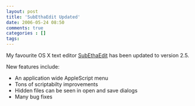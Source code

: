 ```yaml
---
layout: post
title: 'SubEthaEdit Updated'
date: 2006-05-24 08:50
comments: true
categories : []
tags:
---
```

My favourite OS X text editor <a href="http://www.codingmonkeys.de/subethaedit/index.html">SubEthaEdit</a> has been updated to version 2.5.

New features include:

<ul>
	<li>An application wide AppleScript menu</li>
	<li>Tons of scriptabilty improvements</li>
	<li>Hidden files can be seen in open and save dialogs</li>
	<li>Many bug fixes</li>
</ul>




